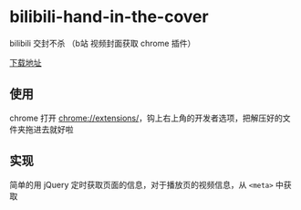 # bilibili-hand-in-the-cover
bilibili 交封不杀 （b站 视频封面获取 chrome 插件）

[下载地址](https://github.com/jsososo/bilibili-hand-in-the-cover/releases)

## 使用
chrome 打开 [chrome://extensions/](chrome://extensions/)，钩上右上角的开发者选项，把解压好的文件夹拖进去就好啦

## 实现
简单的用 jQuery 定时获取页面的信息，对于播放页的视频信息，从 ```<meta>``` 中获取
